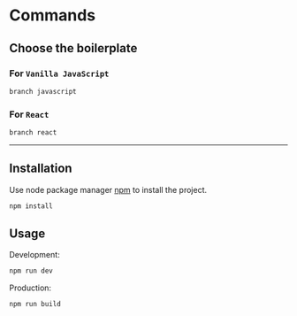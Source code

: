 # Commands

## Choose the boilerplate

### For `Vanilla JavaScript`

```javascript
branch javascript
```

### For `React`

```javascript
branch react
```

---

## Installation

Use node package manager [npm](https://https://www.npmjs.com/) to install the project.

```bash
npm install
```

## Usage

Development:

```javascript
npm run dev
```

Production:

```javascript
npm run build
```
